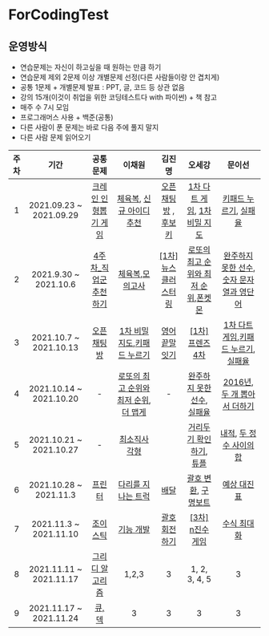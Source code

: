 # ForCodingTest

## 운영방식
* 연습문제는 자신이 하고싶을 때 원하는 만큼 하기
* 연습문제 제외 2문제 이상 개별문제 선정(다른 사람들이랑 안 겹치게)
* 공통 1문제 + 개별문제 발표 : PPT, 글, 코드 등 상관 없음
* 강의 15개(이것이 취업을 위한 코딩테스트다 with 파이썬) + 책 참고
* 매주 수 7시 모임
* 프로그래머스 사용 + 백준(공통)
* 다른 사람이 푼 문제는 바로 다음 주에 풀지 말지
* 다른 사람 문제 읽어오기

| 주차 | 기간 | 공통문제 | 이채원 | 김진명 | 오세강 | 문이선 |
|:---:|:---:|:---:|:---:|:---:|:---:|:---:|
| 1 |2021.09.23 ~ 2021.09.29| [크레인 인형뽑기 게임](https://programmers.co.kr/learn/courses/30/lessons/64061) | [체육복](https://programmers.co.kr/learn/courses/30/lessons/42862), [신규 아이디 추천](https://programmers.co.kr/learn/courses/30/lessons/72410) | [오픈채팅방](https://programmers.co.kr/learn/courses/30/lessons/42888) , [후보키](https://programmers.co.kr/learn/courses/30/lessons/42890) | [1차 다트 게임](https://programmers.co.kr/learn/courses/30/lessons/17682), [1차 비밀 지도](https://programmers.co.kr/learn/courses/30/lessons/17681) | [키패드 누르기](https://programmers.co.kr/learn/courses/30/lessons/67256), [실패율](https://programmers.co.kr/learn/courses/30/lessons/42889) |
|2|2021.9.30 ~ 2021.10.6|[4주차_직업군 추천하기](https://programmers.co.kr/learn/courses/30/lessons/84325) | [체육복](https://programmers.co.kr/learn/courses/30/lessons/42862),[모의고사](https://programmers.co.kr/learn/courses/30/lessons/42840)|[[1차] 뉴스 클러스터링](https://programmers.co.kr/learn/courses/30/lessons/17677?language=python3)|[로또의 최고 순위와 최저 순위](https://programmers.co.kr/learn/courses/30/lessons/77484),[폰켓몬](https://programmers.co.kr/learn/courses/30/lessons/1845)|[완주하지 못한 선수](https://programmers.co.kr/learn/courses/30/lessons/42576),[숫자 문자열과 영단어](https://programmers.co.kr/learn/courses/30/lessons/81301)|
|3|2021.10.7 ~ 2021.10.13|[오픈채팅방](https://programmers.co.kr/learn/courses/30/lessons/42888?language=python3) | [1차 비밀 지도](https://programmers.co.kr/learn/courses/30/lessons/17681),[키패드 누르기](https://programmers.co.kr/learn/courses/30/lessons/67256)|[영어 끝말잇기](https://programmers.co.kr/learn/courses/30/lessons/12981?language=python3)|[[1차] 프렌즈4차](https://programmers.co.kr/learn/courses/30/lessons/17679?language=python3)|[1차 다트 게임](https://programmers.co.kr/learn/courses/30/lessons/17682),[키패드 누르기](https://programmers.co.kr/learn/courses/30/lessons/67256), [실패율](https://programmers.co.kr/learn/courses/30/lessons/42889)|
|4|2021.10.14 ~ 2021.10.20|- |[로또의 최고 순위와 최저 순위](https://programmers.co.kr/learn/courses/30/lessons/77484),[더 맵게](https://programmers.co.kr/learn/courses/30/lessons/42626)|-|[완주하지 못한 선수](https://programmers.co.kr/learn/courses/30/lessons/42576), [실패율](https://programmers.co.kr/learn/courses/30/lessons/42889)|[2016년](https://programmers.co.kr/learn/courses/30/lessons/12901?language=python3), [두 개 뽑아서 더하기](https://programmers.co.kr/learn/courses/30/lessons/68644?language=python3)|
|5|2021.10.21 ~ 2021.10.27|- | [최소직사각형](https://programmers.co.kr/learn/courses/30/lessons/86491)||[거리두기 확인하기](https://programmers.co.kr/learn/courses/30/lessons/81302), [튜플](https://programmers.co.kr/learn/courses/30/lessons/64065)|[내적](https://programmers.co.kr/learn/courses/30/lessons/70128?language=python3), [두 정수 사이의 합](https://programmers.co.kr/learn/courses/30/lessons/12912?language=python3)|
|6|2021.10.28 ~ 2021.11.3|[프린터](https://programmers.co.kr/learn/courses/30/lessons/42587/solution_groups?language=python3&type=my)| [다리를 지나는 트럭](https://programmers.co.kr/learn/courses/30/lessons/42583)|[배달](https://programmers.co.kr/learn/courses/30/lessons/12978)|[괄호 변환](https://programmers.co.kr/learn/courses/30/lessons/60058), [구명보트](https://programmers.co.kr/learn/courses/30/lessons/42885)|[예상 대진표](https://programmers.co.kr/learn/courses/30/lessons/12985)|
|7|2021.11.3 ~ 2021.11.10|[조이스틱](https://programmers.co.kr/learn/courses/30/lessons/42860)|[기능 개발](https://programmers.co.kr/learn/courses/30/lessons/42586)| [괄호 회전하기](https://programmers.co.kr/learn/courses/30/lessons/76502)|[[3차] n진수 게임](https://programmers.co.kr/learn/courses/30/lessons/17687)|[수식 최대화](https://programmers.co.kr/learn/courses/30/lessons/67257)|
|8|2021.11.11 ~ 2021.11.17|[그리디 알고리즘](https://www.acmicpc.net/step/33)|1,2,3|3|1, 2, 3, 4, 5|3|
|9|2021.11.17 ~ 2021.11.24|[큐, 덱](https://www.acmicpc.net/step/12)|3|3|3|3|



